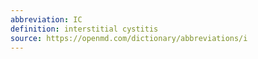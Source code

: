 ```yaml
---
abbreviation: IC
definition: interstitial cystitis
source: https://openmd.com/dictionary/abbreviations/i
---
```

